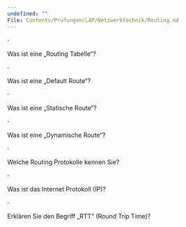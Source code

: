 ```yaml
---
undefined: ""
File: Contents/Prüfungen/LAP/Netzwerktechnik/Routing.md
---
```


·

Was ist eine „Routing Tabelle“?

·

Was ist eine „Default Route“?

·

Was ist eine „Statische Route“?

·

Was ist eine „Dynamische Route“?

·

Welche Routing Protokolle kennen Sie?

·

Was ist das Internet Protokoll (IP)?

·

Erklären Sie den Begriff „RTT“ (Round Trip Time)?
